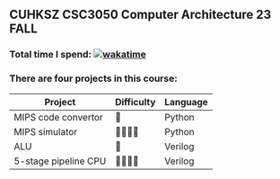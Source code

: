 ## CUHKSZ CSC3050 Computer Architecture 23 FALL
### Total time I spend: [![wakatime](https://wakatime.com/badge/user/018b2d56-3f39-4069-992e-2ad50513ffd3/project/018b3d83-3c62-45dd-9fb4-9fc0b2825c30.svg)](https://wakatime.com/badge/user/018b2d56-3f39-4069-992e-2ad50513ffd3/project/018b3d83-3c62-45dd-9fb4-9fc0b2825c30)

### There are four projects in this course:

| Project                | Difficulty | Language |
| ---------------------- | ---------  | -------- |
| MIPS code convertor    | 🌟         | Python  |
| MIPS simulator         | 🌟🌟🌟🌟    | Python  |
| ALU                    | 🌟         | Verilog  |
| 5-stage pipeline CPU   | 🌟🌟🌟🌟    | Verilog  |
